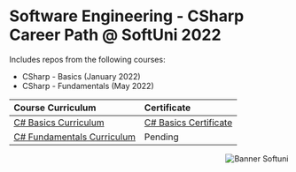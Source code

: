 # Software Engineering - CSharp Career Path @ SoftUni 2022  
Includes repos from the following courses:  
* CSharp - Basics (January 2022)
* CSharp - Fundamentals (May 2022)

| Course Curriculum | Certificate
| :--- | :---
| [C# Basics Curriculum](https://softuni.bg/courses/programming-basics) | [C# Basics Certificate](https://softuni.bg/certificates/details/124163/4f111e75)
| [C# Fundamentals Curriculum](https://softuni.bg/courses/programming-fundamentals-csharp-java-js-python) | Pending

<p align="right">
  <img src="https://cdn.discordapp.com/attachments/659853809165533186/978742299922157678/softuniLogo-1001597880.png" alt="Banner Softuni"/>
</p>
